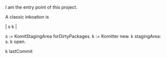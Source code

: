 I am the entry point of this project.

A classic inkoation is

| s k |

s := KomitStagingArea forDirtyPackages.
k := Komitter new.
k stagingArea: s.
k open.

k lastCommit  